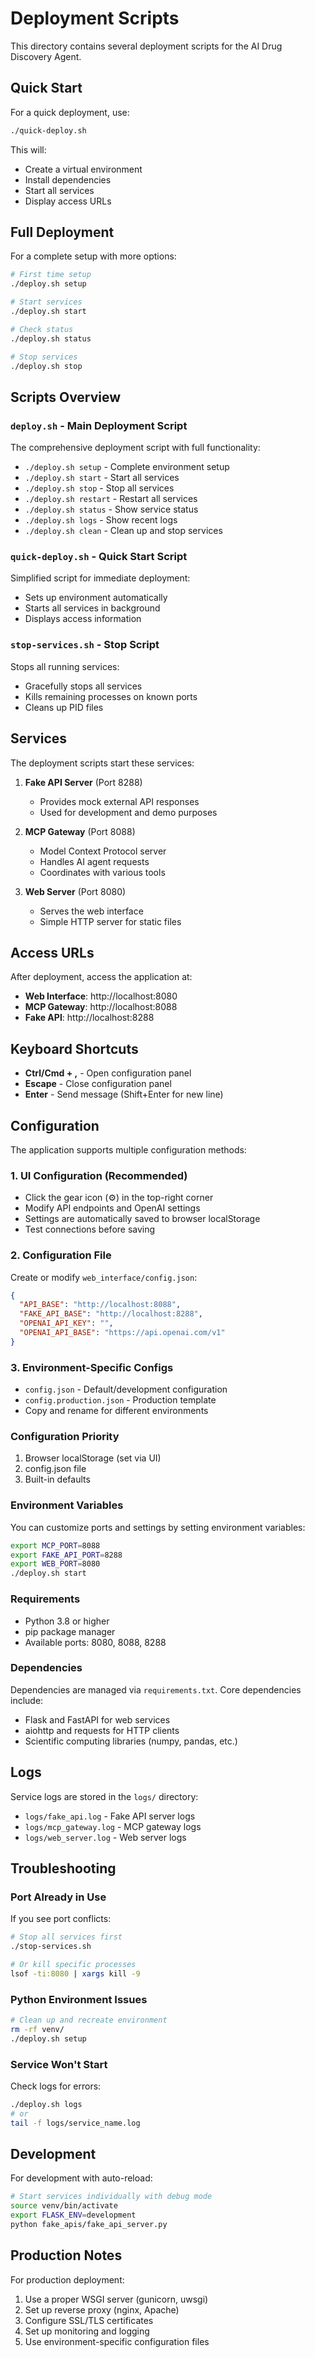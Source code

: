 # Deployment Scripts

This directory contains several deployment scripts for the AI Drug Discovery Agent.

## Quick Start

For a quick deployment, use:

```bash
./quick-deploy.sh
```

This will:
- Create a virtual environment
- Install dependencies 
- Start all services
- Display access URLs

## Full Deployment

For a complete setup with more options:

```bash
# First time setup
./deploy.sh setup

# Start services
./deploy.sh start

# Check status
./deploy.sh status

# Stop services
./deploy.sh stop
```

## Scripts Overview

### `deploy.sh` - Main Deployment Script
The comprehensive deployment script with full functionality:
- `./deploy.sh setup` - Complete environment setup
- `./deploy.sh start` - Start all services
- `./deploy.sh stop` - Stop all services  
- `./deploy.sh restart` - Restart all services
- `./deploy.sh status` - Show service status
- `./deploy.sh logs` - Show recent logs
- `./deploy.sh clean` - Clean up and stop services

### `quick-deploy.sh` - Quick Start Script
Simplified script for immediate deployment:
- Sets up environment automatically
- Starts all services in background
- Displays access information

### `stop-services.sh` - Stop Script
Stops all running services:
- Gracefully stops all services
- Kills remaining processes on known ports
- Cleans up PID files

## Services

The deployment scripts start these services:

1. **Fake API Server** (Port 8288)
   - Provides mock external API responses
   - Used for development and demo purposes

2. **MCP Gateway** (Port 8088) 
   - Model Context Protocol server
   - Handles AI agent requests
   - Coordinates with various tools

3. **Web Server** (Port 8080)
   - Serves the web interface
   - Simple HTTP server for static files

## Access URLs

After deployment, access the application at:
- **Web Interface**: http://localhost:8080
- **MCP Gateway**: http://localhost:8088  
- **Fake API**: http://localhost:8288

## Keyboard Shortcuts

- **Ctrl/Cmd + ,** - Open configuration panel
- **Escape** - Close configuration panel
- **Enter** - Send message (Shift+Enter for new line)

## Configuration

The application supports multiple configuration methods:

### 1. UI Configuration (Recommended)
- Click the gear icon (⚙️) in the top-right corner
- Modify API endpoints and OpenAI settings
- Settings are automatically saved to browser localStorage
- Test connections before saving

### 2. Configuration File
Create or modify `web_interface/config.json`:
```json
{
  "API_BASE": "http://localhost:8088",
  "FAKE_API_BASE": "http://localhost:8288", 
  "OPENAI_API_KEY": "",
  "OPENAI_API_BASE": "https://api.openai.com/v1"
}
```

### 3. Environment-Specific Configs
- `config.json` - Default/development configuration
- `config.production.json` - Production template
- Copy and rename for different environments

### Configuration Priority
1. Browser localStorage (set via UI)
2. config.json file
3. Built-in defaults

### Environment Variables
You can customize ports and settings by setting environment variables:

```bash
export MCP_PORT=8088
export FAKE_API_PORT=8288  
export WEB_PORT=8080
./deploy.sh start
```

### Requirements
- Python 3.8 or higher
- pip package manager
- Available ports: 8080, 8088, 8288

### Dependencies
Dependencies are managed via `requirements.txt`. Core dependencies include:
- Flask and FastAPI for web services
- aiohttp and requests for HTTP clients
- Scientific computing libraries (numpy, pandas, etc.)

## Logs

Service logs are stored in the `logs/` directory:
- `logs/fake_api.log` - Fake API server logs
- `logs/mcp_gateway.log` - MCP gateway logs  
- `logs/web_server.log` - Web server logs

## Troubleshooting

### Port Already in Use
If you see port conflicts:
```bash
# Stop all services first
./stop-services.sh

# Or kill specific processes
lsof -ti:8080 | xargs kill -9
```

### Python Environment Issues
```bash
# Clean up and recreate environment
rm -rf venv/
./deploy.sh setup
```

### Service Won't Start
Check logs for errors:
```bash
./deploy.sh logs
# or
tail -f logs/service_name.log
```

## Development

For development with auto-reload:
```bash
# Start services individually with debug mode
source venv/bin/activate
export FLASK_ENV=development
python fake_apis/fake_api_server.py
```

## Production Notes

For production deployment:
1. Use a proper WSGI server (gunicorn, uwsgi)
2. Set up reverse proxy (nginx, Apache)
3. Configure SSL/TLS certificates
4. Set up monitoring and logging
5. Use environment-specific configuration files
